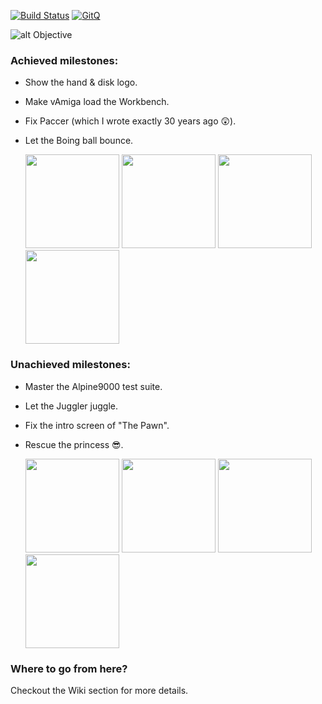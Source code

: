 [![Build Status](https://travis-ci.org/dirkwhoffmann/vAmiga.svg?branch=master)](https://travis-ci.org/dirkwhoffmann/vAmiga)
[![GitQ](https://gitq.com/badge.svg)](https://gitq.com/dirkwhoffmann/vAMIGA)

![alt Objective](http://www.dirkwhoffmann.de/vAMIGA/pics/objective5.png)

### Achieved milestones:

- Show the hand & disk logo.
- Make vAmiga load the Workbench.
- Fix Paccer (which I wrote exactly 30 years ago 😲).
- Let the Boing ball bounce.

  <img src="http://www.dirkwhoffmann.de/vAMIGA/pics/milestone1a.png" width="150">
  <img src="http://www.dirkwhoffmann.de/vAMIGA/pics/milestone2a.png" width="150">    
  <img src="http://www.dirkwhoffmann.de/vAMIGA/pics/milestone4a.png" width="150">    
  <img src="http://www.dirkwhoffmann.de/vAMIGA/pics/milestone5.png" width="150">    
  
   
### Unachieved milestones:

- Master the Alpine9000 test suite.
- Let the Juggler juggle.
- Fix the intro screen of "The Pawn".
- Rescue the princess 😎.
  
   <img src="http://www.dirkwhoffmann.de/vAMIGA/pics/milestone6.png" width="150">    
   <img src="http://www.dirkwhoffmann.de/vAMIGA/pics/milestone7.png" width="150">    
   <img src="http://www.dirkwhoffmann.de/vAMIGA/pics/milestone8.png" width="150">    
   <img src="http://www.dirkwhoffmann.de/vAMIGA/pics/milestone3.png" width="150">    

   
   
### Where to go from here?

Checkout the Wiki section for more details.
